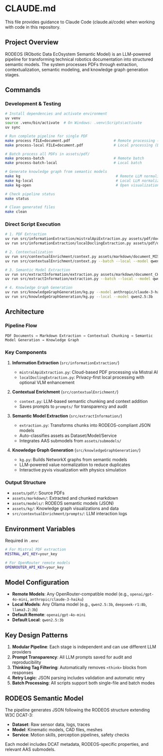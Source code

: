 # CLAUDE.md

This file provides guidance to Claude Code (claude.ai/code) when working with code in this repository.

## Project Overview

RODEOS (RObotic Data EcOsystem Semantic Model) is an LLM-powered pipeline for transforming technical robotics documentation into structured semantic models. The system processes PDFs through extraction, contextualization, semantic modeling, and knowledge graph generation stages.

## Commands

### Development & Testing
```bash
# Install dependencies and activate environment
uv venv
source .venv/bin/activate  # On Windows: .venv\Scripts\activate
uv sync

# Run complete pipeline for single PDF
make process FILE=document.pdf                    # Remote processing (Mistral + OpenRouter)
make process-local FILE=document.pdf              # Local processing (Docling + Ollama)

# Batch process all PDFs in assets/pdf/
make process-batch                                # Remote batch
make process-batch-local                          # Local batch

# Generate knowledge graph from semantic models
make kg                                            # Remote LLM normalization
make kg-local                                      # Local LLM normalization
make kg-open                                       # Open visualization

# Check pipeline status
make status

# Clean generated files
make clean
```

### Direct Script Execution
```bash
# 1. PDF Extraction
uv run src/informationExtraction/mistralApiExtraction.py assets/pdf/document.pdf
uv run src/informationExtraction/localDoclingExtraction.py assets/pdf/document.pdf --enhanced

# 2. Contextualization
uv run src/contextualEnrichment/context.py assets/markdown/document_MISTRAL.md --model openai/gpt-4o-mini
uv run src/contextualEnrichment/context.py --batch --local --model qwen2.5:3b

# 3. Semantic Model Extraction
uv run src/extractInformation/extraction.py assets/markdown/document_CHUNKED.md --model openai/gpt-4o-mini
uv run src/extractInformation/extraction.py --batch --local --model qwen2.5:3b

# 4. Knowledge Graph Generation
uv run src/knowledgeGraphGeneration/kg.py --model anthropic/claude-3-haiku
uv run src/knowledgeGraphGeneration/kg.py --local --model qwen2.5:3b
```

## Architecture

### Pipeline Flow
```
PDF Documents → Markdown Extraction → Contextual Chunking → Semantic Model Generation → Knowledge Graph
```

### Key Components

1. **Information Extraction** (`src/informationExtraction/`)
   - `mistralApiExtraction.py`: Cloud-based PDF processing via Mistral AI
   - `localDoclingExtraction.py`: Privacy-first local processing with optional VLM enhancement

2. **Contextual Enrichment** (`src/contextualEnrichment/`)
   - `context.py`: LLM-based semantic chunking and context addition
   - Saves prompts to `prompts/` for transparency and audit

3. **Semantic Model Extraction** (`src/extractInformation/`)
   - `extraction.py`: Transforms chunks into RODEOS-compliant JSON models
   - Auto-classifies assets as Dataset/Model/Service
   - Integrates AAS submodels from `assets/submodels/`

4. **Knowledge Graph Generation** (`src/knowledgeGraphGeneration/`)
   - `kg.py`: Builds NetworkX graphs from semantic models
   - LLM-powered value normalization to reduce duplicates
   - Interactive pyvis visualization with physics simulation

### Output Structure
- `assets/pdf/`: Source PDFs
- `assets/markdown/`: Extracted and chunked markdown
- `assets/models/`: RODEOS semantic models (JSON)
- `assets/kg/`: Knowledge graph visualizations and data
- `src/contextualEnrichment/prompts/`: LLM interaction logs

## Environment Variables

Required in `.env`:
```bash
# For Mistral PDF extraction
MISTRAL_API_KEY=your_key

# For OpenRouter remote models
OPENROUTER_API_KEY=your_key
```

## Model Configuration

- **Remote Models**: Any OpenRouter-compatible model (e.g., `openai/gpt-4o-mini`, `anthropic/claude-3-haiku`)
- **Local Models**: Any Ollama model (e.g., `qwen2.5:3b`, `deepseek-r1:8b`, `llama3.2:3b`)
- **Default Remote**: `openai/gpt-4o-mini`
- **Default Local**: `qwen2.5:3b`

## Key Design Patterns

1. **Modular Pipeline**: Each stage is independent and can use different LLM providers
2. **Prompt Transparency**: All LLM prompts saved for audit and reproducibility
3. **Thinking Tag Filtering**: Automatically removes `<think>` blocks from responses
4. **Retry Logic**: JSON parsing includes validation and automatic retry
5. **Batch Processing**: All scripts support both single-file and batch modes

## RODEOS Semantic Model

The pipeline generates JSON following the RODEOS structure extending W3C DCAT-3:
- **Dataset**: Raw sensor data, logs, traces
- **Model**: Kinematic models, CAD files, meshes
- **Service**: Motion skills, perception pipelines, safety checks

Each model includes DCAT metadata, RODEOS-specific properties, and relevant AAS submodels.
